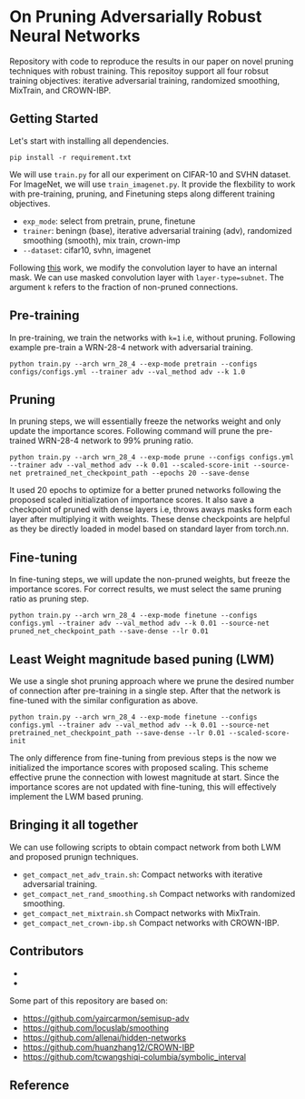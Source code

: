 # On Pruning Adversarially Robust Neural Networks

Repository with code to reproduce the results in our paper on novel pruning techniques with robust training. This repositoy support all four robsut training objectives: iterative adversarial training, randomized smoothing, MixTrain, and CROWN-IBP.



## Getting Started

Let's start with installing all dependencies. 

`pip install -r requirement.txt`



We will use `train.py` for all our experiment on CIFAR-10 and SVHN dataset. For ImageNet, we will use `train_imagenet.py`. It provide the flexbility to work with pre-training, pruning, and Finetuning steps along different training objectives.

- `exp_mode`: select from pretrain, prune, finetune
- `trainer`: beningn (base), iterative adversarial training (adv), randomized smoothing (smooth), mix train, crown-imp 
- `--dataset`: cifar10, svhn, imagenet



Following [this](https://github.com/allenai/hidden-networks) work, we modify the convolution layer to have an internal mask. We can use masked convolution layer with `layer-type=subnet`. The argument `k` refers to the fraction of non-pruned connections.



## Pre-training

In pre-training, we train the networks with `k=1` i.e, without pruning. Following example pre-train a WRN-28-4 network with adversarial training.

`python train.py --arch wrn_28_4 --exp-mode pretrain --configs configs/configs.yml --trainer adv --val_method adv --k 1.0`



## Pruning

In pruning steps, we will essentially freeze the networks weight and only update the importance scores. Following command will prune the pre-trained WRN-28-4 network to 99% pruning ratio.  

`python train.py --arch wrn_28_4 --exp-mode prune --configs configs.yml --trainer adv --val_method adv --k 0.01 --scaled-score-init --source-net pretrained_net_checkpoint_path --epochs 20 --save-dense`

It used 20 epochs to optimize for a better pruned networks following the proposed scaled initialization of importance scores. It also save a checkpoint of pruned with dense layers i.e, throws aways masks form each layer after multiplying it with weights. These dense checkpoints are helpful as they be directly loaded in model based on standard layer from torch.nn. 



## Fine-tuning

In fine-tuning steps, we will update the non-pruned weights, but freeze the importance scores. For correct results, we must select the same pruning ratio as pruning step. 

`python train.py --arch wrn_28_4 --exp-mode finetune --configs configs.yml --trainer adv --val_method adv --k 0.01 --source-net pruned_net_checkpoint_path --save-dense --lr 0.01`



## Least Weight magnitude based puning (LWM)

We use a single shot pruning approach where we prune the desired number of connection after pre-training in a single step. After that the network is fine-tuned with the similar configuration as above. 

`python train.py --arch wrn_28_4 --exp-mode finetune --configs configs.yml --trainer adv --val_method adv --k 0.01 --source-net pretrained_net_checkpoint_path --save-dense --lr 0.01 --scaled-score-init`

The only difference from fine-tuning from previous steps is the now we initialized the importance scores with proposed scaling. This scheme effective prune the connection with lowest magnitude at start. Since the importance scores are not updated with fine-tuning, this will effectively implement the LWM based pruning. 





## Bringing it all together

We can use following scripts to obtain compact network from both LWM and proposed prunign techniques. 

- `get_compact_net_adv_train.sh`: Compact networks with iterative adversarial training. 
- `get_compact_net_rand_smoothing.sh` Compact networks with randomized smoothing.
- `get_compact_net_mixtrain.sh` Compact networks with MixTrain. 
- `get_compact_net_crown-ibp.sh` Compact networks with CROWN-IBP.





## Contributors

* 
* 



Some part of this repository are based on:

* https://github.com/yaircarmon/semisup-adv
* https://github.com/locuslab/smoothing
* https://github.com/allenai/hidden-networks
* https://github.com/huanzhang12/CROWN-IBP
* https://github.com/tcwangshiqi-columbia/symbolic_interval



## Reference


